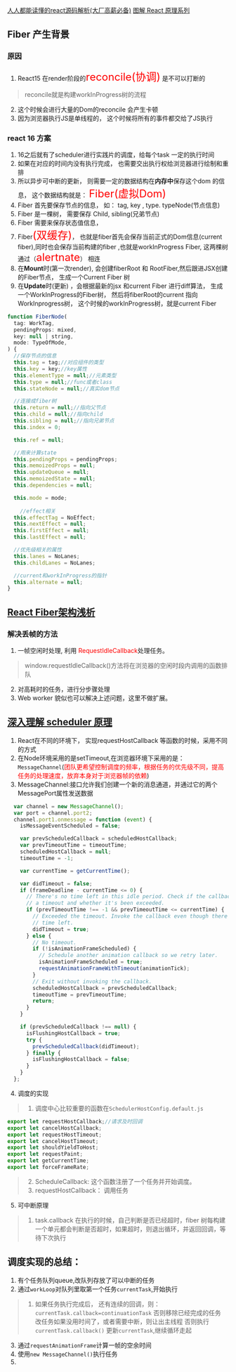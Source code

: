 [人人都能读懂的react源码解析(大厂高薪必备)](https://xiaochen1024.com/article_item/600aca0cecf02e002e6db56c)
[图解 React 原理系列](https://github.com/7kms/react-illustration-series/tree/v17.0.1)
## Fiber 产生背景
### 原因
1. React15 在render阶段的<font size=5 color="red">reconcile(协调)</font> 是不可以打断的
> reconcile就是构建workInProgress树的流程
2. 这个时候会进行大量的Dom的reconcile 会产生卡顿
3. 因为浏览器执行JS是单线程的， 这个时候将所有的事件都交给了JS执行

### react 16 方案
1. 16之后就有了scheduler进行实践片的调度，给每个task 一定的执行时间
2. 如果在对应的时间内没有执行完成， 也需要交出执行权给浏览器进行绘制和重排
3. 所以异步可中断的更新， 则需要一定的数据结构在**内存中**保存这个dom 的信息， 这个数据结构就是： <font size=5 color="red">Fiber(虚拟Dom)</font>
4. Fiber 首先要保存节点的信息， 如： tag, key , type. typeNode(节点信息)
5. Fiber 是一棵树， 需要保存 Child, sibling(兄弟节点) 
6. Fiber 需要来保存状态值信息， 
7. Fiber<font size=5 color="red">(双缓存)</font>， 也就是fiber首先会保存当前正式的Dom信息(current fiber),同时也会保存当前构建的fiber ,也就是workInProgress Fiber, 这两棵树通过（<font size=5 color="red">alertnate</font>） 相连
8. 在**Mount**时(第一次render), 会创建fiberRoot 和 RootFiber,然后跟进JSX创建的Fiber节点， 生成一个Current Fiber 树
9. 在**Update**时(更新) ，会根据最新的jsx 和current Fiber 进行diff算法， 生成一个WorkInProgress的Fiber树， 然后将fiberRoot的current 指向 WorkInprogress树， 这个时候的workInProgress树，就是current Fiber
```javascript
function FiberNode(
  tag: WorkTag,
  pendingProps: mixed,
  key: null | string,
  mode: TypeOfMode,
) {
  //保存节点的信息
  this.tag = tag;//对应组件的类型
  this.key = key;//key属性
  this.elementType = null;//元素类型
  this.type = null;//func或者class
  this.stateNode = null;//真实dom节点

  //连接成fiber树
  this.return = null;//指向父节点
  this.child = null;//指向child
  this.sibling = null;//指向兄弟节点
  this.index = 0;

  this.ref = null;

  //用来计算state
  this.pendingProps = pendingProps;
  this.memoizedProps = null;
  this.updateQueue = null;
  this.memoizedState = null;
  this.dependencies = null;

  this.mode = mode;
    
	//effect相关
  this.effectTag = NoEffect;
  this.nextEffect = null;
  this.firstEffect = null;
  this.lastEffect = null;

  //优先级相关的属性
  this.lanes = NoLanes;
  this.childLanes = NoLanes;

  //current和workInProgress的指针
  this.alternate = null;
}
```
## [React Fiber架构浅析](https://mp.weixin.qq.com/s/GDYfwQyIKOjqfC_n-oDPzQ)
### 解决丢帧的方法
1. 一帧空闲时处理, 利用 <font color="red">RequestIdleCallback</font>处理任务。
  > window.requestIdleCallback()方法将在浏览器的空闲时段内调用的函数排队
2. 对高耗时的任务，进行分步骤处理
3. Web worker 貌似也可以解决上述问题，这里不做扩展。



## [深入理解 scheduler 原理](https://mp.weixin.qq.com/s/0vomFnPPNb27E76LBIQcsA)
1. React在不同的环境下， 实现requestHostCallback 等函数的时候，采用不同的方式
2. 在Node环境采用的是setTimeout,在浏览器环境下采用的是：`MessageChannel`(<font color="red">团队更希望控制调度的频率，根据任务的优先级不同，提高任务的处理速度，放弃本身对于浏览器帧的依赖</font>)
3. MessageChannel:接口允许我们创建一个新的消息通道，并通过它的两个MessagePort属性发送数据
```javascript
  var channel = new MessageChannel();
  var port = channel.port2;
  channel.port1.onmessage = function (event) {
    isMessageEventScheduled = false;

    var prevScheduledCallback = scheduledHostCallback;
    var prevTimeoutTime = timeoutTime;
    scheduledHostCallback = null;
    timeoutTime = -1;

    var currentTime = getCurrentTime();

    var didTimeout = false;
    if (frameDeadline - currentTime <= 0) {
      // There's no time left in this idle period. Check if the callback has
      // a timeout and whether it's been exceeded.
      if (prevTimeoutTime !== -1 && prevTimeoutTime <= currentTime) {
        // Exceeded the timeout. Invoke the callback even though there's no
        // time left.
        didTimeout = true;
      } else {
        // No timeout.
        if (!isAnimationFrameScheduled) {
          // Schedule another animation callback so we retry later.
          isAnimationFrameScheduled = true;
          requestAnimationFrameWithTimeout(animationTick);
        }
        // Exit without invoking the callback.
        scheduledHostCallback = prevScheduledCallback;
        timeoutTime = prevTimeoutTime;
        return;
      }
    }

    if (prevScheduledCallback !== null) {
      isFlushingHostCallback = true;
      try {
        prevScheduledCallback(didTimeout);
      } finally {
        isFlushingHostCallback = false;
      }
    }
  };
```

4. 调度的实现
> 1. 调度中心比较重要的函数在`SchedulerHostConfig.default.js`
```javascript
export let requestHostCallback;//请求及时回调 
export let cancelHostCallback;
export let requestHostTimeout;
export let cancelHostTimeout;
export let shouldYieldToHost;
export let requestPaint;
export let getCurrentTime;
export let forceFrameRate;
```
> 2. ScheduleCallback: 这个函数注册了一个任务并开始调度。
> 3. requestHostCallback： 调用任务
5. 可中断原理
> 1. task.callback 在执行的时候，自己判断是否已经超时，fiber 树每构建一个单元都会判断是否超时，如果超时，则退出循环，并返回回调，等待下次执行

## 调度实现的总结：
1. 有个任务队列queue,改队列存放了可以中断的任务
2. 通过`workLoop`对队列里取第一个任务`currentTask`,开始执行
> 1. 如果任务执行完成后， 还有连续的回调，则：`currentTask.callback=continuationTask`
> 否则移除已经完成的任务
> 改任务如果没用时间了，或者需要中断，则让出主线程
> 否则执行`currentTask.callback()`
> 更新`currentTask`,继续循环走起
3. 通过`requestAnimationFrame`计算一帧的空余时间
4. 使用`new MessageChannel()`执行任务
5. 